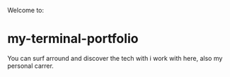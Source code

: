 Welcome to:
# my-terminal-portfolio
You can surf arround and discover the tech with i work with here, also my personal carrer.
